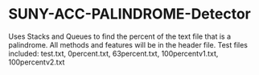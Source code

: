 # SUNY-ACC-PALINDROME-Detector
Uses Stacks and Queues to find the percent of the text file that is a palindrome.
All methods and features will be in the header file.
Test files included: test.txt, 0percent.txt, 63percent.txt, 100percentv1.txt, 100percentv2.txt
